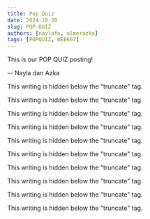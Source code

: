 ```yaml
---
title: Pop Quiz
date: 2024-10-30
slug: POP-QUIZ
authors: [naylafn, almerazka]
tags: [POPQUIZ, WEEK07]
---
```


This is our POP QUIZ posting!

-- Nayla dan Azka

<!--truncate-->

This writing is hidden below the "truncate" tag.

This writing is hidden below the "truncate" tag.

This writing is hidden below the "truncate" tag.

This writing is hidden below the "truncate" tag.

This writing is hidden below the "truncate" tag.

This writing is hidden below the "truncate" tag.

This writing is hidden below the "truncate" tag.

This writing is hidden below the "truncate" tag.

This writing is hidden below the "truncate" tag.

This writing is hidden below the "truncate" tag.
